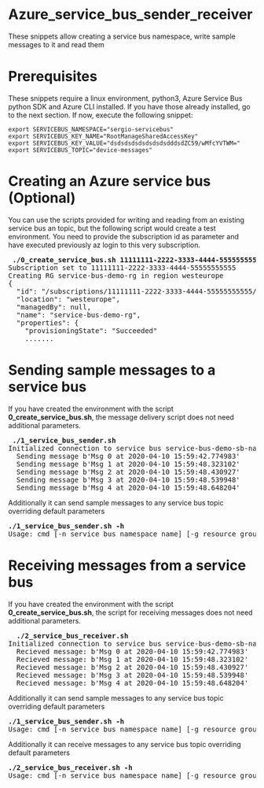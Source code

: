 
# Azure_service_bus_sender_receiver

These snippets allow creating a service bus namespace, write sample messages to it and read them

# Prerequisites
These snippets require a linux environment, python3, Azure Service Bus python SDK and Azure CLI installed. If you have those already installed, go to the next section. If now, execute the following snippet:
```
export SERVICEBUS_NAMESPACE="sergio-servicebus"
export SERVICEBUS_KEY_NAME="RootManageSharedAccessKey"
export SERVICEBUS_KEY_VALUE="dsdsdsdsdsdsdsdsdddsdZC59/wMfcYVTWM="
export SERVICEBUS_TOPIC="device-messages"
```

# Creating an Azure service bus (Optional)
You can use the scripts provided for writing and reading from an existing service bus an topic, but the following script would create a test environment. You need to provide the subscription id as parameter and have executed previously az login to this very subscription.
<pre>
<b> ./0_create_service_bus.sh 11111111-2222-3333-4444-55555555555 </b>
Subscription set to 11111111-2222-3333-4444-55555555555
Creating RG service-bus-demo-rg in region westeurope
{
  "id": "/subscriptions/11111111-2222-3333-4444-55555555555/resourceGroups/service-bus-demo-rg",
  "location": "westeurope",
  "managedBy": null,
  "name": "service-bus-demo-rg",
  "properties": {
    "provisioningState": "Succeeded"
    .......
</pre>

# Sending sample messages to a service bus
If you have created the environment with the script **0_create_service_bus.sh**, the message delivery script does not need additional parameters.
<pre>
<b> ./1_service_bus_sender.sh  </b>
Initialized connection to service bus service-bus-demo-sb-namespace on topic service-bus-demo-sb-topic at 2020-04-10 15:59:42.774624
  Sending message b'Msg 0 at 2020-04-10 15:59:42.774983' 
  Sending message b'Msg 1 at 2020-04-10 15:59:48.323102' 
  Sending message b'Msg 2 at 2020-04-10 15:59:48.430927' 
  Sending message b'Msg 3 at 2020-04-10 15:59:48.539948' 
  Sending message b'Msg 4 at 2020-04-10 15:59:48.648204' 
</pre>

Additionally it can send sample messages to any service bus topic overriding default parameters
<pre>
<b>./1_service_bus_sender.sh -h  </b>
Usage: cmd [-n service_bus_namespace_name] [-g resource_group] [-k key_value] [-t topic]
</pre>

# Receiving messages from a service bus
If you have created the environment with the script **0_create_service_bus.sh**, the script for receiving messages does not need additional parameters.
<pre>
<b>  ./2_service_bus_receiver.sh  </b>
Initialized connection to service bus service-bus-demo-sb-namespace on topic service-bus-demo-sb-topic at 2020-04-10 16:05:10.806744
  Recieved message: b'Msg 0 at 2020-04-10 15:59:42.774983'
  Recieved message: b'Msg 1 at 2020-04-10 15:59:48.323102'
  Recieved message: b'Msg 2 at 2020-04-10 15:59:48.430927'
  Recieved message: b'Msg 3 at 2020-04-10 15:59:48.539948'
  Recieved message: b'Msg 4 at 2020-04-10 15:59:48.648204'
</pre>

Additionally it can send sample messages to any service bus topic overriding default parameters
<pre>
<b>./1_service_bus_sender.sh -h  </b>
Usage: cmd [-n service_bus_namespace_name] [-g resource_group] [-k key_value] [-t topic]
</pre>
Additionally it can receive messages to any service bus topic overriding default parameters
<pre>
<b>./2_service_bus_receiver.sh -h </b>
Usage: cmd [-n service_bus_namespace_name] [-g resource_group] [-k key_value] [-t topic]
</pre>
